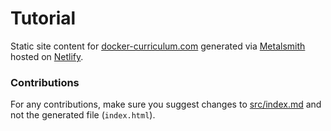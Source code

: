 # Tutorial

Static site content for [docker-curriculum.com](https://docker-curriculum.com) generated via [Metalsmith](http://www.metalsmith.io/) hosted on [Netlify](https://www.netlify.com/).


### Contributions

For any contributions, make sure you suggest changes to [src/index.md](https://github.com/prakhar1989/docker-curriculum/blob/master/tutorial/src/index.md) and not the generated file (`index.html`).
